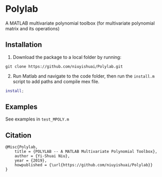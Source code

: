 # Polylab
A MATLAB multivariate polynomial toolbox (for multivariate polynomial matrix and its operations)

## Installation
  1. Download the package to a local folder by running:
```console
git clone https://github.com/niuyishuai/Polylab.git
```
  2. Run Matlab and navigate to the code folder, then run the `install.m` script to add paths and compile mex file.
```matlab
install;
```

## Examples
  See examples in `test_MPOLY.m`
  
## Citation

```
@Misc{Polylab,
	title = {POLYLAB -- A MATLAB Multivariate Polynomial Toolbox},
	author = {Yi-Shuai Niu},	
	year = {2019},
	howpublished = {\url{https://github.com/niuyishuai/Polylab}}
}
```
